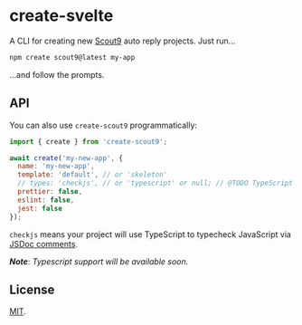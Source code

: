 # create-svelte

A CLI for creating new [Scout9](https://scout9.com) auto reply projects. Just run...

```bash
npm create scout9@latest my-app
```

...and follow the prompts.

## API

You can also use `create-scout9` programmatically:

```js
import { create } from 'create-scout9';

await create('my-new-app', {
  name: 'my-new-app',
  template: 'default', // or 'skeleton'
  // types: 'checkjs', // or 'typescript' or null; // @TODO TypeScript support
  prettier: false,
  eslint: false,
  jest: false
});
```

`checkjs` means your project will use TypeScript to typecheck JavaScript via [JSDoc comments](https://www.typescriptlang.org/docs/handbook/jsdoc-supported-types.html).

**_Note_**: *Typescript support will be available soon.*

## License

[MIT](../../LICENSE).
